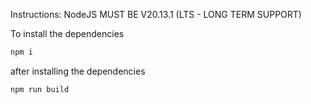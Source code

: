 Instructions:
NodeJS MUST BE V20.13.1 (LTS - LONG TERM SUPPORT)

To install the dependencies
```bash
npm i
```

after installing the dependencies
``` bash
npm run build
```
